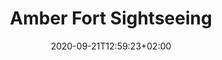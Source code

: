 ---
title: "Amber Fort Sightseeing"
draft: false
date: 2020-09-21T12:59:23+02:00
translationKey: amber-fort-sightseeing
id: "excursion"
tags: ["Rajasthan", "Jaipur", "Excursions"] 
carousel:
  - url: 1-rajasthan-jaipur-excursions-amber-fort-ganesh-pol.jpg
  - url: 2-rajasthan-jaipur-excursions-amber-fort-courtyard.jpg
  - url: 3-rajasthan-jaipur-excursions-amber-fort-pillared-pavilion.jpg
  - url: 4-rajasthan-jaipur-excursions-amber-fort-large-stepwell.jpg
---